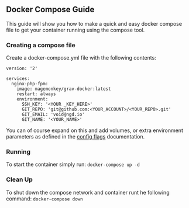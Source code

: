 
## Docker Compose Guide
This guide will show you how to make a quick and easy docker compose file to get your container running using the compose tool.


### Creating a compose file
Create a docker-compose.yml file with the following contents:

```
version: '2'

services:
  nginx-php-fpm:
    image: magemonkey/grav-docker:latest
    restart: always
    environment:
      SSH_KEY: '<YOUR _KEY_HERE>'
      GIT_REPO: 'git@github.com:<YOUR_ACCOUNT>/<YOUR_REPO>.git'
      GIT_EMAIL: 'void@ngd.io'
      GIT_NAME: '<YOUR_NAME>'
```
You can of course expand on this and add volumes, or extra environment parameters as defined in the [config flags](../config_flags.md) documentation.

### Running
To start the container simply run: ```docker-compose up -d```

### Clean Up
To shut down the compose network and container runt he following command: ```docker-compose down```
